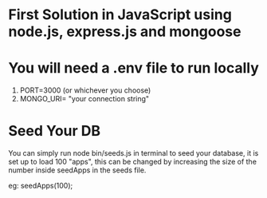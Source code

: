 # First Solution in JavaScript using node.js, express.js and mongoose

# You will need a .env file to run locally
1. PORT=3000 (or whichever you choose)
2. MONGO_URI= "your connection string"

# Seed Your DB
<p>You can simply run node bin/seeds.js in terminal to seed your database, it is set up to load 100 "apps", this can be changed by increasing the size of the number inside seedApps in the seeds file. 

eg: seedApps(100);
</p>